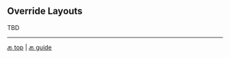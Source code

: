 ## Override Layouts

TBD

---

[:back: top](#override-layouts) | [:back: guide](index.md#advanced-customization)
